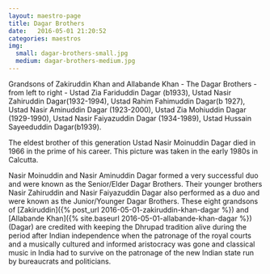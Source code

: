 ```yaml
---
layout: maestro-page
title: Dagar Brothers
date:   2016-05-01 21:20:52
categories: maestros
img:
  small: dagar-brothers-small.jpg
  medium: dagar-brothers-medium.jpg
---
```

Grandsons of Zakiruddin Khan and Allabande Khan - The Dagar Brothers - from left to right - Ustad Zia Fariduddin Dagar (b1933), Ustad Nasir Zahiruddin Dagar(1932-1994), Ustad Rahim Fahimuddin Dagar(b 1927), Ustad Nasir Aminuddin Dagar (1923-2000), Ustad Zia Mohiuddin Dagar (1929-1990), Ustad Nasir Faiyazuddin Dagar (1934-1989), Ustad Hussain Sayeeduddin Dagar(b1939).

The eldest brother of this generation Ustad Nasir Moinuddin Dagar died in 1966 in the prime of his career. This picture was taken in the early 1980s in Calcutta.

Nasir Moinuddin and Nasir Aminuddin Dagar formed a very successful duo and were known as the Senior/Elder Dagar Brothers. Their younger brothers Nasir Zahiruddin and Nasir Faiyazuddin Dagar also performed as a duo and were known as the Junior/Younger Dagar Brothers. These eight grandsons of [Zakiruddin]({% post_url 2016-05-01-zakiruddin-khan-dagar %}) and [Allabande Khan]({% site.baseurl 2016-05-01-allabande-khan-dagar %}) (Dagar) are credited with keeping the Dhrupad tradition alive during the period after Indian independence when the patronage of the royal courts and a musically cultured and informed aristocracy was gone and classical music in India had to survive on the patronage of the new Indian state run by bureaucrats and politicians.
